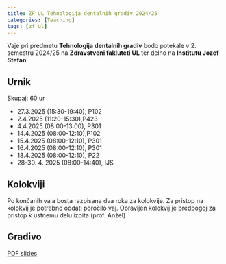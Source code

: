 ```yaml
---
title: ZF UL Tehnologija dentalnih gradiv 2024/25
categories: [Teaching]
tags: [zf ul]
---
```


Vaje pri predmetu **Tehnologija dentalnih gradiv** bodo potekale v 2. semestru 2024/25 na **Zdravstveni fakluteti UL** ter delno na **Institutu Jozef Stefan**.

## Urnik

Skupaj: 60 ur

* 27.3.2025 (15:30-19:40), P102
* 2.4.2025 (11:20-15:30),P423
* 4.4.2025 (08:00-13:00), P301
* 14.4.2025 (08:00-12:10),P102
* 15.4.2025 (08:00-12:10), P301
* 16.4.2025 (08:00-12:10), P301
* 18.4.2025 (08:00-12:10), P22
* 28-30. 4. 2025 (08:00-14:40), IJS

## Kolokviji

Po končanih vaja bosta razpisana dva roka za kolokvije. Za pristop na kolokvij je potrebno oddati poročilo vaj. Opravljen kolokvij je predpogoj za pristop k ustnemu delu izpita (prof. Anžel)

## Gradivo

[PDF slides](https://anzeabram.github.io/assets/pdf/2425TDG.zip)
